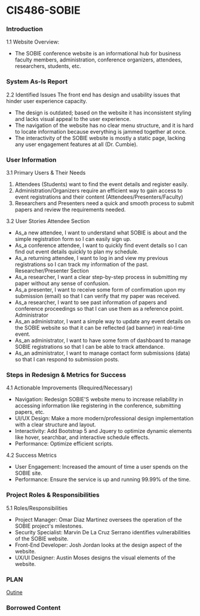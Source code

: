 # CIS486-SOBIE

### Introduction
1.1 Website Overview: 
- The SOBIE conference website is an informational hub for business faculty members, administration, conference organizers, attendees, researchers, students, etc. 

### System As-Is Report
2.2 Identified Issues
The front end has design and usability issues that hinder user experience capacity. 
- The design is outdated; based on the website it has inconsistent styling and lacks visual appeal to the user experience. 
- The navigation of the website has no clear menu structure, and it is hard to locate information because everything is jammed together at once. 
- The interactivity of the SOBIE website is mostly a static page, lacking any user engagement features at all (Dr. Cumbie).  

### User Information
3.1 Primary Users & Their Needs
  1. Attendees (Students) want to find the event details and register easily. 
  2. Administration/Organizers require an efficient way to gain access to event registrations and their content (Attendees/Presenters/Faculty)
  3. Researchers and Presenters need a quick and smooth process to submit papers and review the requirements needed. 

3.2 User Stories
Attendee Section
- As_a new attendee, I want to understand what SOBIE is about and the simple registration form so I can easily sign up.
- As_a conference attendee, I want to quickly find event details so I can find out event details quickly to plan my schedule.
- As_a returning attendee, I want to log in and view my previous registrations so I can track my information of the past.
Researcher/Presenter Section
- As_a researcher, I want a clear step-by-step process in submitting my paper without any sense of confusion.
- As_a presenter, I want to receive some form of confirmation upon my submission (email) so that I can verify that my paper was received.
- As_a researcher, I want to see past information of papers and conference proceedings so that I can use them as a reference point. 
Administrator
- As_an administrator, I want a simple way to update any event details on the SOBIE website so that it can be reflected (ad banner) in real-time event.
- As_an administrator, I want to have some form of dashboard to manage SOBIE registrations so that I can be able to track attendance.
- As_an administrator, I want to manage contact form submissions (data) so that I can respond to submission posts. 

### Steps in Redesign & Metrics for Success 
4.1 Actionable Improvements (Required/Necessary)
- Navigation: Redesign SOBIE'S website menu to increase reliability in accessing information like registering in the conference, submitting papers, etc. 
- UI/UX Design: Make a more modern/professional design implementation with a clear structure and layout.
- Interactivity: Add Bootstrap 5 and Jquery to optimize dynamic elements like hover, searchbar, and interactive schedule effects. 
- Performance: Optimize efficient scripts.

4.2  Success Metrics
- User Engagement: Increased the amount of time a user spends on the SOBIE site.
- Performance: Ensure the service is up and running 99.99% of the time. 

### Project Roles & Responsibilities
5.1 Roles/Responsibilities
- Project Manager: Omar Diaz Martinez oversees the operation of the SOBIE project's milestones. 
- Security Specialist: Marvin De La Cruz Serrano identifies vulnerabilities of the SOBIE website.
- Front-End Developer: Josh Jordan looks at the design aspect of the website. 
- UX/UI Designer: Austin Moses designs the visual elements of the website.

### PLAN
[Outine](https://github.com/OmarVCRZ/CIS486-SOBIE/issues/1)

### Borrowed Content



